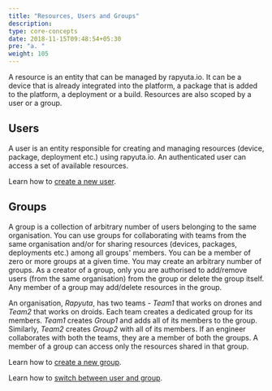 ```yaml
---
title: "Resources, Users and Groups"
description:
type: core-concepts
date: 2018-11-15T09:48:54+05:30
pre: "a. "
weight: 105
---
```

A resource is an entity that can be managed by rapyuta.io. It can be a device
that is already integrated into the platform, a package that is added to the
platform, a deployment or a build. Resources are also scoped by a user or a group.

## Users
A user is an entity responsible for creating and managing resources
(device, package, deployment etc.) using rapyuta.io. An authenticated user can
access a set of available resources.    

Learn how to [create a new user](/getting-started/create-new-user).

## Groups
A group is a collection of arbitrary number of users belonging to the same
organisation. You can use groups for collaborating with teams from the same
organisation and/or for sharing resources (devices, packages, deployments etc.)
among all groups' members. You can be a member of zero or more groups at a
given time. You may create an arbitrary number of groups. As a creator of a
group, only you are authorised to add/remove users (from the same organisation)
from the group or delete the group itself. Any member of a group may add/delete
resources in the group.

An organisation, _Rapyuta_, has two teams - _Team1_ that works on drones and
_Team2_ that works on droids. Each team creates a dedicated group for its members.
_Team1_ creates _Group1_ and adds all of its members to the group. Similarly,
_Team2_ creates _Group2_ with all of its members. If an engineer collaborates
with both the teams, they are a member of both the groups. A member of a group
can access only the resources shared in that group.

Learn how to [create a new group](/getting-started/create-new-group).

Learn how to [switch between user and group](/getting-started/switch-between-user-group).
